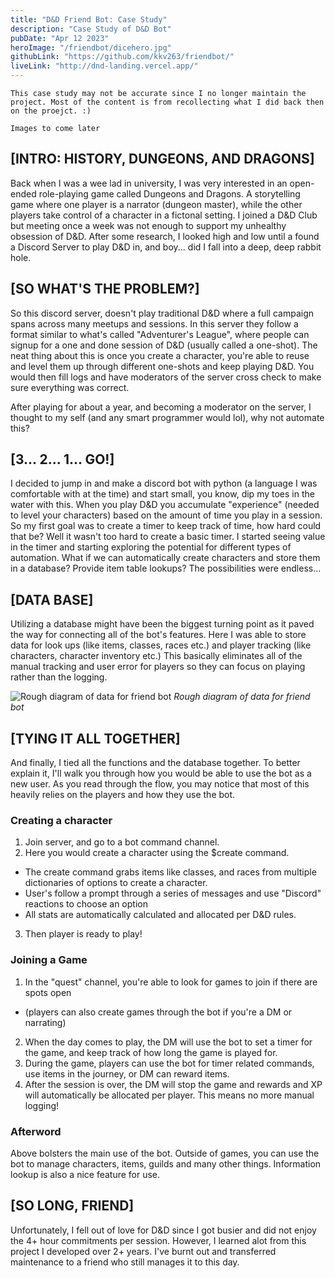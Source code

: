 ```yaml
---
title: "D&D Friend Bot: Case Study"
description: "Case Study of D&D Bot"
pubDate: "Apr 12 2023"
heroImage: "/friendbot/dicehero.jpg"
githubLink: "https://github.com/kkv263/friendbot/"
liveLink: "http://dnd-landing.vercel.app/"
---
```

```This case study may not be accurate since I no longer maintain the project. Most of the content is from recollecting what I did back then on the proejct. :)```

```Images to come later ```

## [INTRO: HISTORY, DUNGEONS, AND DRAGONS]
Back when I was a wee lad in university, I was very interested in an open-ended role-playing game called Dungeons and Dragons. A storytelling game where one player is a narrator (dungeon master), while the other players take control of a character in a fictonal setting. I joined a D&D Club but meeting once a week was not enough to support my unhealthy obsession of D&D. After some research, I looked high and low until a found a Discord Server to play D&D in, and boy... did I fall into a deep, deep rabbit hole.

## [SO WHAT'S THE PROBLEM?]
So this discord server, doesn't play traditional D&D where a full campaign spans across many meetups and sessions. In this server they follow a format similar to what's called "Adventurer's League", where people can signup for a one and done session of D&D (usually called a one-shot). The neat thing about this is once you create a character, you're able to reuse and level them up through different one-shots and keep playing D&D. You would then fill logs and have moderators of the server cross check to make sure everything was correct.

After playing for about a year, and becoming a moderator on the server, I thought to my self (and any smart programmer would lol), why not automate this? 

## [3... 2... 1... GO!]
I decided to jump in and make a discord bot with python (a language I was comfortable with at the time) and start small, you know, dip my toes in the water with this. When you play D&D you accumulate "experience" (needed to level your characters) based on the amount of time you play in a session. So my first goal was to create a timer to keep track of time, how hard could that be? Well it wasn't too hard to create a basic timer. I started seeing value in the timer and starting exploring the potential for different types of automation. What if we can automatically create characters and store them in a database? Provide item table lookups? The possibilities were endless...

## [DATA BASE]
Utilizing a database might have been the biggest turning point as it paved the way for connecting all of the bot's features. Here I was able to store data for look ups (like items, classes, races etc.) and player tracking (like characters, character inventory etc.) This basically eliminates all of the manual tracking and user error for players so they can focus on playing rather than the logging.

![Rough diagram of data for friend bot](/friendbot/friendbotdiagram.png)
*Rough diagram of data for friend bot*

## [TYING IT ALL TOGETHER]
And finally, I tied all the functions and the database together. To better explain it, I'll walk you through how you would be able to use the bot as a new user. As you read through the flow, you may notice that most of this heavily relies on the players and how they use the bot.

### Creating a character
1. Join server, and go to a bot command channel. 
2. Here you would create a character using the $create command. 
  - The create command grabs items like classes, and races from multiple dictionaries of options to create a character.
  - User's follow a prompt through a series of messages and use "Discord" reactions to choose an option
  - All stats are automatically calculated and allocated per D&D rules.
3. Then player is ready to play!

### Joining a Game
1. In the "quest" channel, you're able to look for games to join if there are spots open 
 - (players can also create games through the bot if you're a DM or narrating)
2. When the day comes to play, the DM will use the bot to set a timer for the game, and keep track of how long the game is played for.
3. During the game, players can use the bot for timer related commands, use items in the journey, or DM can reward items. 
4. After the session is over, the DM will stop the game and rewards and XP will automatically be allocated per player. This means no more manual logging!

### Afterword
Above bolsters the main use of the bot. Outside of games, you can use the bot to manage characters, items, guilds and many other things. Information lookup is also a nice feature for use.

## [SO LONG, FRIEND]
Unfortunately, I fell out of love for D&D since I got busier and did not enjoy the 4+ hour commitments per session. However, I learned alot from this project I developed over 2+ years. I've burnt out and transferred maintenance to a friend who still manages it to this day. 